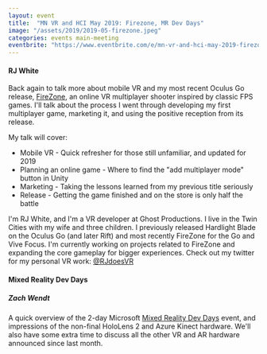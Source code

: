 ```yaml
---
layout: event
title:  "MN VR and HCI May 2019: Firezone, MR Dev Days"
image: "/assets/2019/2019-05-firezone.jpeg"
categories: events main-meeting
eventbrite: "https://www.eventbrite.com/e/mn-vr-and-hci-may-2019-firezone-mr-dev-days-tickets-62068628940"
---
```


#### RJ White

Back again to talk more about mobile VR and my most recent Oculus Go release, [FireZone](https://www.oculus.com/experiences/go/1869823143072019/), an online VR multiplayer shooter inspired by classic FPS games. I'll talk about the process I went through developing my first multiplayer game, marketing it, and using the positive reception from its release.

My talk will cover:

* Mobile VR - Quick refresher for those still unfamiliar, and updated for 2019
* Planning an online game - Where to find the "add multiplayer mode" button in Unity
* Marketing - Taking the lessons learned from my previous title seriously
* Release - Getting the game finished and on the store is only half the battle

I'm RJ White, and I'm a VR developer at Ghost Productions. I live in the Twin Cities with my wife and three children. I previously released Hardlight Blade on the Oculus Go (and later Rift) and most recently FireZone for the Go and Vive Focus. I'm currently working on projects related to FireZone and expanding the core gameplay for bigger experiences. Check out my twitter for my personal VR work: [@RJdoesVR](https://twitter.com/rjdoesvr?lang=en)


#### Mixed Reality Dev Days 
##### Zach Wendt

A quick overview of the 2-day Microsoft [Mixed Reality Dev Days](https://docs.microsoft.com/en-us/windows/mixed-reality/mr-dev-days) event, and impressions of the non-final HoloLens 2 and Azure Kinect hardware. We'll also have some extra time to discuss all the other VR and AR hardware announced since last month.



